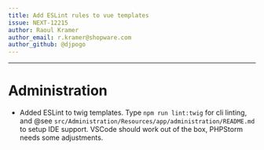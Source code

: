 ```yaml
---
title: Add ESLint rules to vue templates
issue: NEXT-12215
author: Raoul Kramer
author_email: r.kramer@shopware.com 
author_github: @djpogo
---
```

___
# Administration
* Added ESLint to twig templates. Type `npm run lint:twig` for cli linting, and @see `src/Administration/Resources/app/administration/README.md` to setup IDE support. VSCode should work out of the box, PHPStorm needs some adjustments.
